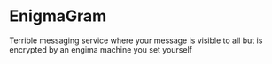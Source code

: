 # EnigmaGram
Terrible messaging service where your message is visible to all but is encrypted by an engima machine you set yourself
